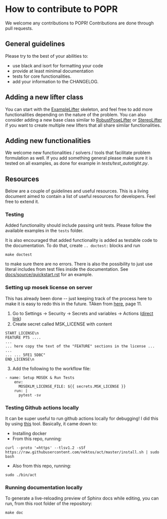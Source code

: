 # How to contribute to POPR

We welcome any contributions to POPR! Contributions are done through pull requests. 

## General guidelines

Please try to the best of your abilities to:

- use black and isort for formatting your code
- provide at least minimal documentation
- tests for core functionalities.
- add your information to the CHANGELOG.

## Adding a new lifter class

You can start with the [ExampleLifter](../popcor/examples/ExampleLifter.py) skeleton, and feel free to add more functionalities depending on the nature of the problem. You can also consider adding a new base class similar to [RobustPoseLifter](../popcor/base_lifters/RobustPoseLifter.py) or [StereoLifter](../popcor/base_lifters/StereoLifter.py) if you want to create multiple new lifters that all share similar functionalities.

## Adding new functionalities

We welcome new functionalities / solvers / tools that facilitate problem formulation as well. If you add something general please make sure it is tested on all examples, as done for example in *tests/test_autotight.py*.

## Resources

Below are a couple of guidelines and useful resources. This is a living document aimed to contain a list of useful resources for developers. Feel free to extend it. 

### Testing

Added functionality should include passing unit tests. Please follow the available examples in the `tests` folder. 

It is also encouraged that added functionality is added as testable code to the documentation. To do that, create `.. doctest:` blocks and run 
```
make doctest
```
to make sure there are no errors. There is also the possibility to just use literal includes from test files inside the documentation. See [docs/source/quickstart.rst](./docs/source/quickstart.rst) for an example. 

### Setting up mosek license on server

This has already been done -- just keeping track of the process here to make it is easy to redo this in the future. TAken from [here](https://docs.mosek.com/11.0/faq.pdf), page 11. 

1. Go to Settings -> Security -> Secrets and variables -> Actions ([direct link](https://github.com/duembgen/popcor/settings/secrets/actions))
2. Create secret called MSK_LICENSE with content 

```
START_LICENSE\n
FEATURE PTS ....
...
... here copy the text of the "FEATURE" sections in the license ...
...
... ... 5FE1 5DBC"
END_LICENSE\n
```

3. Add the following to the workflow file: 
```
- name: Setup MOSEK & Run Tests
    env:
      MOSEKLM_LICENSE_FILE: ${{ secrets.MSK_LICENSE }}
    run: |
      pytest -sv
```

### Testing Github actions locally

It can be super useful to run github actions locally for debugging! 
I did this by using [this](https://nektosact.com/installation/index.html) tool. Basically, it came down to: 


- Installing docker
- From this repo, running: 
``` 
curl --proto '=https' --tlsv1.2 -sSf https://raw.githubusercontent.com/nektos/act/master/install.sh | sudo bash
```
- Also from this repo, running: 
```
sudo ./bin/act 
```

### Running documentation locally

To generate a live-reloading preview of Sphinx docs while editing, you can run, from this root folder
of the repository:
```
make doc
```
